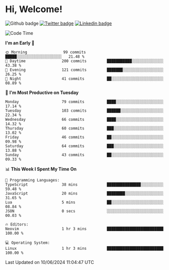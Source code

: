   # Hi, Welcome!
  ![Github badge](https://img.shields.io/github/followers/kraken-afk.svg?style=social&label=Follow&maxAge=2592000)
  [![Twitter badge](https://img.shields.io/badge/-Twitter-00acee?style=flat-square&logo=Twitter&logoColor=white)](https://twitter.com/trshppl)
  [![Linkedin badge](https://img.shields.io/badge/LinkedIn-0077B5?style=flat-square&logo=linkedin&logoColor=white)](https://www.linkedin.com/in/noveanrer)
<!--START_SECTION:waka-->
![Code Time](http://img.shields.io/badge/Code%20Time-228%20hrs%2034%20mins-blue)

**I'm an Early 🐤** 

```text
🌞 Morning                99 commits          █████░░░░░░░░░░░░░░░░░░░░   21.48 % 
🌆 Daytime                200 commits         ███████████░░░░░░░░░░░░░░   43.38 % 
🌃 Evening                121 commits         ███████░░░░░░░░░░░░░░░░░░   26.25 % 
🌙 Night                  41 commits          ██░░░░░░░░░░░░░░░░░░░░░░░   08.89 % 
```
📅 **I'm Most Productive on Tuesday** 

```text
Monday                   79 commits          ████░░░░░░░░░░░░░░░░░░░░░   17.14 % 
Tuesday                  103 commits         ██████░░░░░░░░░░░░░░░░░░░   22.34 % 
Wednesday                66 commits          ████░░░░░░░░░░░░░░░░░░░░░   14.32 % 
Thursday                 60 commits          ███░░░░░░░░░░░░░░░░░░░░░░   13.02 % 
Friday                   46 commits          ██░░░░░░░░░░░░░░░░░░░░░░░   09.98 % 
Saturday                 64 commits          ███░░░░░░░░░░░░░░░░░░░░░░   13.88 % 
Sunday                   43 commits          ██░░░░░░░░░░░░░░░░░░░░░░░   09.33 % 
```


📊 **This Week I Spent My Time On** 

```text
💬 Programming Languages: 
TypeScript               38 mins             ███████████████░░░░░░░░░░   59.48 % 
JavaScript               20 mins             ████████░░░░░░░░░░░░░░░░░   31.65 % 
Lua                      5 mins              ██░░░░░░░░░░░░░░░░░░░░░░░   08.84 % 
JSON                     0 secs              ░░░░░░░░░░░░░░░░░░░░░░░░░   00.03 % 

🔥 Editors: 
Neovim                   1 hr 3 mins         █████████████████████████   100.00 % 

💻 Operating System: 
Linux                    1 hr 3 mins         █████████████████████████   100.00 % 
```


 Last Updated on 10/06/2024 11:04:47 UTC
<!--END_SECTION:waka-->
